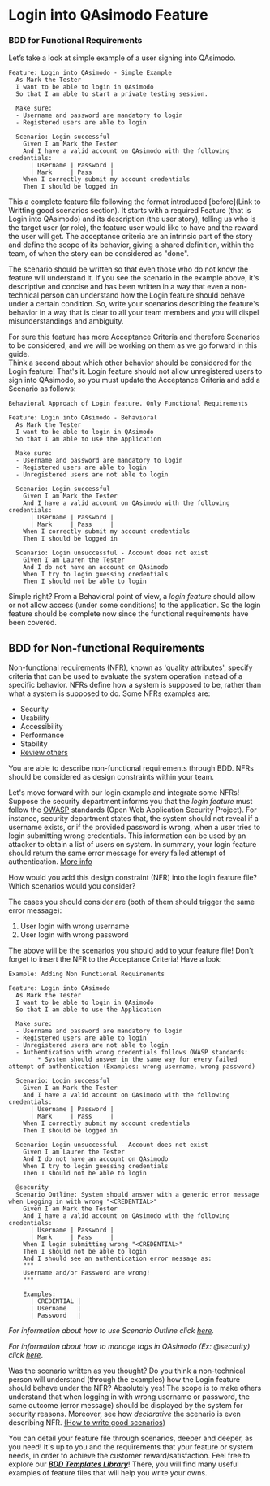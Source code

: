 # Login into QAsimodo Feature

### BDD for Functional Requirements
Let’s take a look at simple example of a user signing into QAsimodo.

    Feature: Login into QAsimodo - Simple Example
      As Mark the Tester
      I want to be able to login in QAsimodo
      So that I am able to start a private testing session.
    
      Make sure:
      - Username and password are mandatory to login
      - Registered users are able to login
       
      Scenario: Login successful
        Given I am Mark the Tester  
        And I have a valid account on QAsimodo with the following credentials:  
          | Username | Password |
          | Mark     | Pass     |              
        When I correctly submit my account credentials  
        Then I should be logged in
    
This a complete feature file following the format introduced [before](Link to Writting good scenarios section). It starts with a required Feature (that is Login into QAsimodo) and its description (the user story),
telling us who is the target user (or role), the feature user would like to have and the reward the user will get. The acceptance criteria are an intrinsic part of the story
and define the scope of its behavior, giving a shared definition, within the team, of when the story can be considered as "done".  

The scenario should be written so that even those who do not know the feature will understand it. If you see the scenario in the example above, it's descriptive and concise 
and has been written in a way that even a non-technical person can understand how the Login feature should behave under a certain condition. So, write your
scenarios describing the feature's behavior in a way that is clear to all your team members and you will dispel misunderstandings and ambiguity.

For sure this feature has more Acceptance Criteria and therefore Scenarios to be considered, and we will be working on them as we go forward in this guide.   
Think a second about which other behavior should be considered for the Login feature! That's it. Login feature should not allow unregistered users to sign into QAsimodo,
so you must update the Acceptance Criteria and add a Scenario as follows:

    
    Behavioral Approach of Login feature. Only Functional Requirements
    
    Feature: Login into QAsimodo - Behavioral
      As Mark the Tester
      I want to be able to login in QAsimodo
      So that I am able to use the Application
    
      Make sure:
      - Username and password are mandatory to login
      - Registered users are able to login
      - Unregistered users are not able to login
    
      Scenario: Login successful
        Given I am Mark the Tester
        And I have a valid account on QAsimodo with the following credentials:
          | Username | Password |
          | Mark     | Pass     |
        When I correctly submit my account credentials
        Then I should be logged in
    
      Scenario: Login unsuccessful - Account does not exist
        Given I am Lauren the Tester
        And I do not have an account on QAsimodo
        When I try to login guessing credentials
        Then I should not be able to login

Simple right? From a Behavioral point of view, a _login feature_ should allow or not allow access (under some conditions) to the application. So 
the login feature should be complete now since the functional requirements have been covered.

## BDD for Non-functional Requirements
Non-functional requirements (NFR), known as 'quality attributes', specify criteria that can be used to evaluate the system operation instead of a 
specific behavior. NFRs define how a system is supposed to be, rather than what a system is supposed to do. Some NFRs examples are:  
* Security
* Usability
* Accessibility
* Performance
* Stability
* [Review others](https://www.altexsoft.com/blog/business/functional-and-non-functional-requirements-specification-and-types/)
     
You are able to describe non-functional requirements through BDD. NFRs should be considered as design constraints within your team.  

Let's move forward with our login example and integrate some NFRs!
Suppose the security department informs you that the _login feature_ must follow the [OWASP](https://www.owasp.org/index.php/Main_Page) standards (Open Web Application Security Project).
For instance, security department states that, the system should not reveal if a username exists, or if the provided password is wrong, when a user tries to login submitting wrong credentials.
This information can be used by an attacker to obtain a list of users on system. In summary, your login feature should return the same error message
for every failed attempt of authentication. [More info](https://www.owasp.org/index.php/Testing_for_Account_Enumeration_and_Guessable_User_Account_(OTG-IDENT-004)) 

How would you add this design constraint (NFR) into the login feature file? Which scenarios would you consider?

The cases you should consider are (both of them should trigger the same error message): 
1. User login with wrong username
2. User login with wrong password  

The above will be the scenarios you should add to your feature file! Don't forget to insert the NFR to the Acceptance Criteria! Have a look:

    Example: Adding Non Functional Requirements
    
    Feature: Login into QAsimodo
      As Mark the Tester
      I want to be able to login in QAsimodo
      So that I am able to use the Application
    
      Make sure:
      - Username and password are mandatory to login
      - Registered users are able to login
      - Unregistered users are not able to login
      - Authentication with wrong credentials follows OWASP standards: 
            * System should answer in the same way for every failed attempt of authentication (Examples: wrong username, wrong password)
    
      Scenario: Login successful
        Given I am Mark the Tester
        And I have a valid account on QAsimodo with the following credentials:
          | Username | Password |
          | Mark     | Pass     |
        When I correctly submit my account credentials
        Then I should be logged in
    
      Scenario: Login unsuccessful - Account does not exist
        Given I am Lauren the Tester
        And I do not have an account on QAsimodo
        When I try to login guessing credentials
        Then I should not be able to login
    
      @security
      Scenario Outline: System should answer with a generic error message when Logging in with wrong "<CREDENTIAL>"
        Given I am Mark the Tester
        And I have a valid account on QAsimodo with the following credentials:
          | Username | Password |
          | Mark     | Pass     |
        When I login submitting wrong "<CREDENTIAL>"
        Then I should not be able to login
        And I should see an authentication error message as:
        """
        Username and/or Password are wrong!
        """
    
        Examples:
          | CREDENTIAL |
          | Username   |
          | Password   |  

_For information about how to use Scenario Outline click [here](tbd)._
   
_For information about how to manage tags in QAsimodo (Ex: @security) click [here](tbd)_.

Was the scenario written as you thought? Do you think a non-technical person will understand (through the examples) how the Login feature should behave under the NFR? 
Absolutely yes! The scope is to make others understand that when logging in with wrong username or password, the same outcome (error message) should 
be displayed by the system for security reasons. Moreover, see how _declarative_ the scenario is even describing NFR. [(How to write good scenarios)](TBD)

You can detail your feature file through scenarios, deeper and deeper, as you need! It's up to you and the requirements that your feature or
system needs, in order to achieve the customer reward/satisfaction. Feel free to explore our [**_BDD Templates Library_**](https://github.com/Etiqa/qasimodo-bdd-templates/tree/master/features)! There, you will find
many useful examples of feature files that will help you write your owns.










          




























